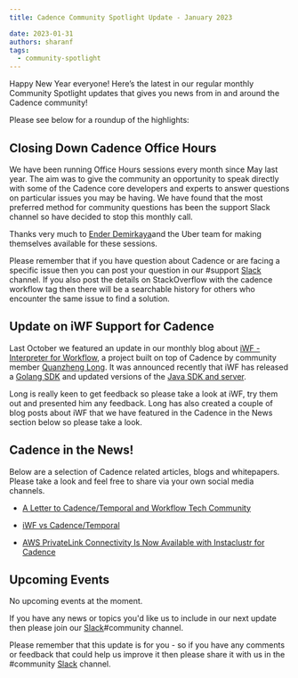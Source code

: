 ```yaml
---
title: Cadence Community Spotlight Update - January 2023

date: 2023-01-31
authors: sharanf
tags:
  - community-spotlight
---
```

Happy New Year everyone! Here’s the latest in our regular monthly Community Spotlight updates that gives you news from in and around the Cadence community!

Please see below for a roundup of the highlights:

## Closing Down Cadence Office Hours ##
We have been running Office Hours sessions every month since May last year. The aim was to give the community an opportunity to speak directly with some of the Cadence core developers and experts to answer questions on particular issues you may be having. We have found that the most preferred method for community questions has been the support Slack channel so have decided to stop this monthly call.

Thanks very much to [Ender Demirkaya](https://www.linkedin.com/in/enderdemirkaya/)and the Uber team for making themselves available for these sessions.

Please remember that if you have question about Cadence or are facing a specific issue then  you can post your question in our #support [Slack](http://t.uber.com/cadence-slack) channel. If you also post the details on StackOverflow with the cadence workflow tag then there will be a searchable history for others who encounter the same issue to find a solution.

<!-- truncate -->

## Update on iWF Support for Cadence ##
Last October we featured an update in our monthly blog about [iWF - Interpreter for Workflow](https://github.com/indeedeng/iwf), a project built on top of Cadence by community member [Quanzheng Long](https://www.linkedin.com/in/prclqz/). It was announced recently that iWF has released a [Golang SDK](https://github.com/iworkflowio/iwf-golang-sdk) and updated  versions of the [Java SDK and server](https://github.com/indeedeng/iwf).

Long is really keen to get feedback so please take a look at iWF, try them out and presented him any feedback.
Long has also created a couple of blog posts about iWF that we have featured in the Cadence in the News section below so please take a look.

## Cadence in the News!

Below are a selection of Cadence related articles, blogs and whitepapers. Please take a look and feel free to share via your own social media channels.

- [A Letter to Cadence/Temporal and Workflow Tech Community](https://medium.com/@qlong/a-letter-to-cadence-temporal-and-workflow-tech-community-b32e9fa97a0c)

- [iWF vs Cadence/Temporal](https://medium.com/@qlong/iwf-vs-cadence-temporal-1e11b35960fe)

- [AWS PrivateLink Connectivity Is Now Available with Instaclustr for Cadence](https://www.instaclustr.com/blog/aws-privatelink-for-cadence-on-instaclustr-by-netapp/)

## Upcoming Events

No upcoming events at the moment.

If you have any news or topics you'd like us to include in our next update then please join our [Slack](http://t.uber.com/cadence-slack)#community channel.

Please remember that this update is for you - so if you have any comments or feedback that could help us improve it then please share it with us in the #community [Slack](http://t.uber.com/cadence-slack) channel.
